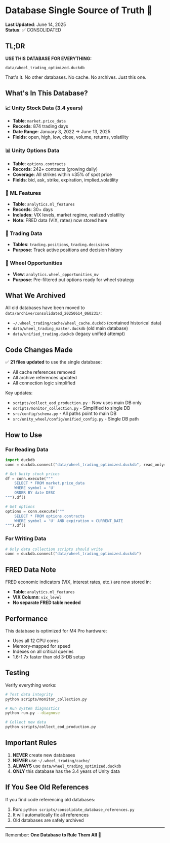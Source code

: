 # Database Single Source of Truth 🎯

**Last Updated**: June 14, 2025  
**Status**: ✅ CONSOLIDATED

## TL;DR

**USE THIS DATABASE FOR EVERYTHING:**
```
data/wheel_trading_optimized.duckdb
```

That's it. No other databases. No cache. No archives. Just this one.

## What's In This Database?

### 📈 Unity Stock Data (3.4 years)
- **Table**: `market.price_data`
- **Records**: 874 trading days
- **Date Range**: January 3, 2022 → June 13, 2025
- **Fields**: open, high, low, close, volume, returns, volatility

### 📊 Unity Options Data
- **Table**: `options.contracts`
- **Records**: 242+ contracts (growing daily)
- **Coverage**: All strikes within ±35% of spot price
- **Fields**: bid, ask, strike, expiration, implied_volatility

### 🤖 ML Features
- **Table**: `analytics.ml_features`
- **Records**: 30+ days
- **Includes**: VIX levels, market regime, realized volatility
- **Note**: FRED data (VIX, rates) now stored here

### 🎯 Trading Data
- **Tables**: `trading.positions`, `trading.decisions`
- **Purpose**: Track active positions and decision history

### 🎡 Wheel Opportunities
- **View**: `analytics.wheel_opportunities_mv`
- **Purpose**: Pre-filtered put options ready for wheel strategy

## What We Archived

All old databases have been moved to `data/archive/consolidated_20250614_060231/`:
- `~/.wheel_trading/cache/wheel_cache.duckdb` (contained historical data)
- `data/wheel_trading_master.duckdb` (old main database)
- `data/unified_trading.duckdb` (legacy unified attempt)

## Code Changes Made

✅ **21 files updated** to use the single database:
- All cache references removed
- All archive references updated
- All connection logic simplified

Key updates:
- `scripts/collect_eod_production.py` - Now uses main DB only
- `scripts/monitor_collection.py` - Simplified to single DB
- `src/config/schema.py` - All paths point to main DB
- `src/unity_wheel/config/unified_config.py` - Single DB path

## How to Use

### For Reading Data
```python
import duckdb
conn = duckdb.connect("data/wheel_trading_optimized.duckdb", read_only=True)

# Get Unity stock prices
df = conn.execute("""
    SELECT * FROM market.price_data 
    WHERE symbol = 'U' 
    ORDER BY date DESC
""").df()

# Get options
options = conn.execute("""
    SELECT * FROM options.contracts 
    WHERE symbol = 'U' AND expiration > CURRENT_DATE
""").df()
```

### For Writing Data
```python
# Only data collection scripts should write
conn = duckdb.connect("data/wheel_trading_optimized.duckdb")
```

## FRED Data Note

FRED economic indicators (VIX, interest rates, etc.) are now stored in:
- **Table**: `analytics.ml_features`
- **VIX Column**: `vix_level`
- **No separate FRED table needed**

## Performance

This database is optimized for M4 Pro hardware:
- Uses all 12 CPU cores
- Memory-mapped for speed
- Indexes on all critical queries
- 1.6-1.7x faster than old 3-DB setup

## Testing

Verify everything works:
```bash
# Test data integrity
python scripts/monitor_collection.py

# Run system diagnostics
python run.py --diagnose

# Collect new data
python scripts/collect_eod_production.py
```

## Important Rules

1. **NEVER** create new databases
2. **NEVER** use `~/.wheel_trading/cache/`
3. **ALWAYS** use `data/wheel_trading_optimized.duckdb`
4. **ONLY** this database has the 3.4 years of Unity data

## If You See Old References

If you find code referencing old databases:
1. Run: `python scripts/consolidate_database_references.py`
2. It will automatically fix all references
3. Old databases are safely archived

---

Remember: **One Database to Rule Them All** 💍